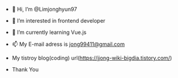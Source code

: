 - 👋 Hi, I’m @Limjonghyun97
- 👀 I’m interested in frontend developer
- 🌱 I’m currently learning Vue.js
- 📫 My E-mail adress is jong99411@gmail.com

- My tistroy blog(coding) url(https://jjong-wiki-bigdia.tistory.com/)
- Thank You

<!---
Limjonghyun97/Limjonghyun97 is a ✨ special ✨ repository because its `README.md` (this file) appears on your GitHub profile.
You can click the Preview link to take a look at your changes.
--->
